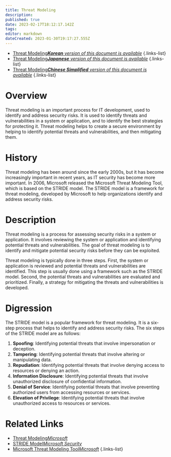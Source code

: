 ```yaml
---
title: Threat Modeling
description: 
published: true
date: 2023-02-17T18:12:17.142Z
tags: 
editor: markdown
dateCreated: 2023-01-30T19:17:27.555Z
---
```


- [Threat Modeling***Korean** version of this document is available*](/ko/Knowledge-base/Dictionary/threat-modeling)
{.links-list}
- [Threat Modeling***Japanese** version of this document is available*](/ja/Knowledge-base/Dictionary/threat-modeling)
{.links-list}
- [Threat Modeling***Chinese Simplified** version of this document is available*](/zh/Knowledge-base/Dictionary/threat-modeling)
{.links-list}


# Overview

Threat modeling is an important process for IT development, used to identify and address security risks. It is used to identify threats and vulnerabilities in a system or application, and to identify the best strategies for protecting it. Threat modeling helps to create a secure environment by helping to identify potential threats and vulnerabilities, and then mitigating them.

# History

Threat modeling has been around since the early 2000s, but it has become increasingly important in recent years, as IT security has become more important. In 2006, Microsoft released the Microsoft Threat Modeling Tool, which is based on the STRIDE model. The STRIDE model is a framework for threat modeling, developed by Microsoft to help organizations identify and address security risks.

# Description

Threat modeling is a process for assessing security risks in a system or application. It involves reviewing the system or application and identifying potential threats and vulnerabilities. The goal of threat modeling is to identify and mitigate potential security risks before they can be exploited.

Threat modeling is typically done in three steps. First, the system or application is reviewed and potential threats and vulnerabilities are identified. This step is usually done using a framework such as the STRIDE model. Second, the potential threats and vulnerabilities are evaluated and prioritized. Finally, a strategy for mitigating the threats and vulnerabilities is developed.

# Digression

The STRIDE model is a popular framework for threat modeling. It is a six-step process that helps to identify and address security risks. The six steps of the STRIDE model are as follows:

1. **Spoofing**: Identifying potential threats that involve impersonation or deception.
2. **Tampering**: Identifying potential threats that involve altering or manipulating data.
3. **Repudiation**: Identifying potential threats that involve denying access to resources or denying an action.
4. **Information Disclosure**: Identifying potential threats that involve unauthorized disclosure of confidential information.
5. **Denial of Service**: Identifying potential threats that involve preventing authorized users from accessing resources or services.
6. **Elevation of Privilege**: Identifying potential threats that involve unauthorized access to resources or services.

# Related Links

- [Threat Modeling*Microsoft*](https://www.microsoft.com/en-us/securityengineering/threatmodeling)
- [STRIDE Model*Microsoft Security*](https://docs.microsoft.com/en-us/previous-versions/tn-archive/cc753501(v=technet.10))
- [Microsoft Threat Modeling Tool*Microsoft*](https://www.microsoft.com/en-us/securityengineering/mtmt)
{.links-list}